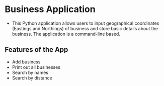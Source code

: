 # Business Application
- This Python application allows users to input geographical coordinates (Eastings and Northings) of business and store basic details about the business. The application is a command-line based.

## Features of the App
- Add business
- Print out all businesses
- Search by names
- Search by distance

